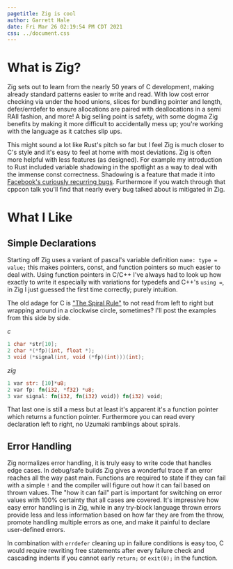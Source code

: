 ```yaml
---
pagetitle: Zig is cool
author: Garrett Hale
date: Fri Mar 26 02:19:54 PM CDT 2021
css: ../document.css
---
```


What is Zig?
============

Zig sets out to learn from the nearly 50 years of C development, making already
standard patterns easier to write and read. With low cost error checking via
under the hood unions, slices for bundling pointer and length, defer/errdefer
to ensure allocations are paired with deallocations in a semi RAII fashion, and
more! A big selling point is safety, with some dogma Zig benefits by making it
more difficult to accidentally mess up; you're working with the language as it
catches slip ups.

This might sound a lot like Rust's pitch so far but I feel Zig is much closer to
C's style and it's easy to feel at home with most deviations. Zig is often more
helpful with less features (as designed). For example my introduction to Rust
included variable shadowing in the spotlight as a way to deal with the immense
const correctness. Shadowing is a feature that made it into [Facebook's
curiously recurring bugs](https://youtu.be/lkgszkPnV8g).  Furthermore if you
watch through that cppcon talk you'll find that nearly every bug talked about is
mitigated in Zig.

What I Like
===========

Simple Declarations
-------------------

Starting off Zig uses a variant of pascal's variable definition `name: type =
value;` this makes pointers, const, and function pointers so much easier to deal
with. Using function pointers in C/C++ I've always had to look up how exactly to
write it especially with variations for typedefs and C++'s `using =`, in Zig I
just guessed the first time correctly; purely intuition.

The old adage for C is
["The Spiral Rule"](http://c-faq.com/decl/spiral.anderson.html) to not read from
left to right but wrapping around in a clockwise circle, sometimes? I'll post
the examples from this side by side.

*c*

```c
1 char *str[10];
2 char *(*fp)(int, float *);
3 void (*signal(int, void (*fp)(int)))(int);
```

*zig*

```rs
1 var str: [10]*u8;
2 var fp: fn(i32, *f32) *u8;
3 var signal: fn(i32, fn(i32) void)) fn(i32) void;
```

That last one is still a mess but at least it's apparent it's a function pointer
which returns a function pointer. Furthermore you can read every declaration
left to right, no Uzumaki ramblings about spirals.

Error Handling
--------------

Zig normalizes error handling, it is truly easy to write code that handles edge
cases. In debug/safe builds Zig gives a wonderful trace if an error reaches all
the way past main. Functions are required to state if they can fail with a
simple `!` and the compiler will figure out how it can fail based on thrown
values. The "how it can fail" part is important for switching on error values
with 100% certainty that all cases are covered. It's impressive how easy error
handling is in Zig, while in any try-block language thrown errors provide less
and less information based on how far they are from the throw, promote handling
multiple errors as one, and make it painful to declare user-defined errors.

In combination with `errdefer` cleaning up in failure conditions is easy too,
C would require rewriting free statements after every failure check and
cascading indents if you cannot early `return;` or `exit(0);` in the function.
